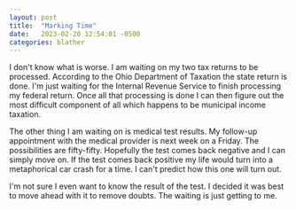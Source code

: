 ```yaml
---
layout: post
title:  "Marking Time"
date:   2023-02-20 12:54:01 -0500
categories: blather
---
```

I don't know what is worse.  I am waiting on my two tax returns to be processed.  According to the Ohio Department of Taxation the state return is done.  I'm just waiting for the Internal Revenue Service to finish processing my federal return.  Once all that processing is done I can then figure out the most difficult component of all which happens to be municipal income taxation.

The other thing I am waiting on is medical test results.  My follow-up appointment with the medical provider is next week on a Friday.  The possibilities are fifty-fifty.  Hopefully the test comes back negative and I can simply move on.  If the test comes back positive my life would turn into a metaphorical car crash for a time.  I can't predict how this one will turn out.

I'm not sure I even want to know the result of the test.  I decided it was best to move ahead with it to remove doubts.  The waiting is just getting to me.

